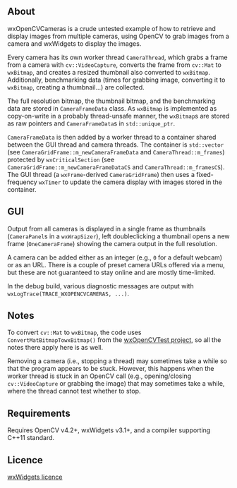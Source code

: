 About
---------

wxOpenCVCameras is a crude untested example of how to retrieve and display
images from multiple cameras, using OpenCV to grab images from a camera
and wxWidgets to display the images.

Every camera has its own worker thread `CameraThread`, which grabs a frame
from a camera with `cv::VideoCapture`, converts the frame from `cv::Mat`
to `wxBitmap`, and creates a resized thumbnail also converted to `wxBitmap`.
Additionally, benchmarking data (times for grabbing image, converting
it to `wxBitmap`, creating a thumbnail...) are collected.

The full resolution bitmap, the thumbnail bitmap, and the benchmarking data
are stored  in `CameraFrameData` class. As `wxBitmap` is implemented as
copy-on-write in a probably thread-unsafe manner, the `wxBitmap`s are stored
as raw pointers and `CameraFrameData`s in `std::unique_ptr`.

`CameraFrameData` is then added by a worker thread to a container
shared between the GUI thread and camera threads. The container is `std::vector`
(see `CameraGridFrame::m_newCameraFrameData` and `CameraThread::m_frames`) protected
by `wxCriticalSection` (see `CameraGridFrame::m_newCameraFrameDataCS`
and `CameraThread::m_framesCS`). The GUI thread (a `wxFrame`-derived `CameraGridFrame`)
then uses a fixed-frequency `wxTimer` to update the camera display with images stored
in the container.

GUI
---------
Output from all cameras is displayed in a single frame as thumbnails (`CameraPanel`s
in a `wxWrapSizer`), left doubleclicking a thumbnail opens a new frame (`OneCameraFrame`)
showing the camera output in the full resolution.

A camera can be added either as an integer (e.g., `0` for a default webcam) or as an URL.
There is a couple of preset camera URLs offered via a menu, but these are not guaranteed
to stay online and are mostly time-limited.

In the debug build, various diagnostic messages are output with `wxLogTrace(TRACE_WXOPENCVCAMERAS, ...)`.

Notes
---------
To convert `cv::Mat` to `wxBitmap`, the code uses `ConvertMatBitmapTowxBitmap()` from the 
[wxOpenCVTest project](https://github.com/PBfordev/wxopencvtest), so all the notes there apply here is as well.

Removing a camera (i.e., stopping a thread) may sometimes take a while so that the program
appears to be stuck. However, this happens when the worker thread is stuck in an OpenCV call
(e.g., opening/closing `cv::VideoCapture` or grabbing the image) that may sometimes take a while,
where the thread cannot test whether to stop.

Requirements
---------
Requires OpenCV v4.2+, wxWidgets v3.1+, and a compiler supporting C++11 standard.

Licence
---------
[wxWidgets licence](https://github.com/wxWidgets/wxWidgets/blob/master/docs/licence.txt)